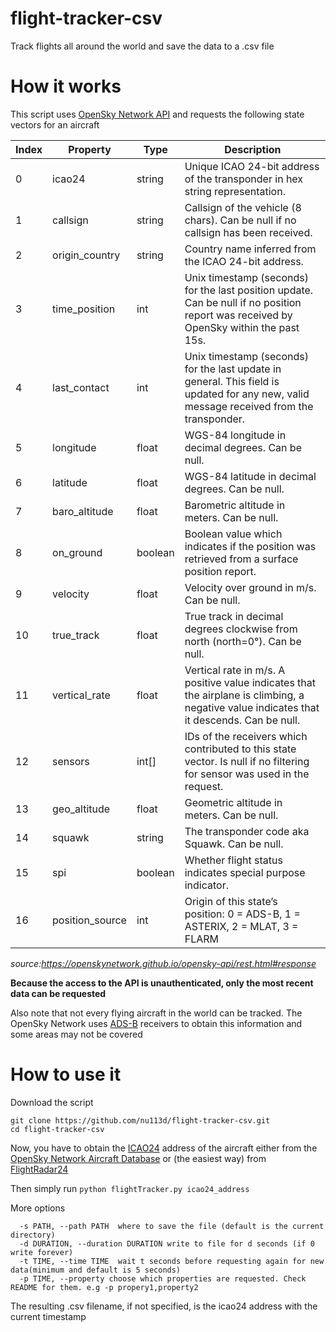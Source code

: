# flight-tracker-csv
Track flights all around the world and save the data to a .csv file

# How it works
This script uses [OpenSky Network API](https://openskynetwork.github.io/opensky-api/) and requests the following state vectors for an aircraft

|Index|Property|Type|Description|
|----|-----|-------|------------|
0|icao24|string|Unique ICAO 24-bit address of the transponder in hex string representation.|
1|callsign|string|Callsign of the vehicle (8 chars). Can be null if no callsign has been received.|
2|origin_country|string|Country name inferred from the ICAO 24-bit address.|
3|time_position|int|Unix timestamp (seconds) for the last position update. Can be null if no position report was received by OpenSky within the past 15s.|
4|last_contact|int|Unix timestamp (seconds) for the last update in general. This field is updated for any new, valid message received from the transponder.|
5|longitude|float|WGS-84 longitude in decimal degrees. Can be null.
6|latitude|float|WGS-84 latitude in decimal degrees. Can be null.|
7|baro_altitude|float|Barometric altitude in meters. Can be null.|
8|on_ground|boolean|Boolean value which indicates if the position was retrieved from a surface position report.
9|velocity|float|Velocity over ground in m/s. Can be null.|
10|true_track|float|True track in decimal degrees clockwise from north (north=0°). Can be null.
11|vertical_rate|float|Vertical rate in m/s. A positive value indicates that the airplane is climbing, a negative value indicates that it descends. Can be null.
12|sensors|int[]|IDs of the receivers which contributed to this state vector. Is null if no filtering for sensor was used in the request.
13|geo_altitude|float|Geometric altitude in meters. Can be null.|
14|squawk|string|The transponder code aka Squawk. Can be null.
15|spi|boolean|Whether flight status indicates special purpose indicator.
16|position_source|int|Origin of this state’s position: 0 = ADS-B, 1 = ASTERIX, 2 = MLAT, 3 = FLARM

_source:https://openskynetwork.github.io/opensky-api/rest.html#response_

**Because the access to the API is unauthenticated, only the most recent data can be requested**

Also note that not every flying aircraft in the world can be tracked. The OpenSky Network uses [ADS-B](https://en.wikipedia.org/wiki/Automatic_dependent_surveillance_%E2%80%93_broadcast) receivers to obtain this information and some areas may not be covered 

# How to use it
Download the script
```
git clone https://github.com/nu113d/flight-tracker-csv.git
cd flight-tracker-csv
```   
Now, you have to obtain the [ICAO24](https://en.wikipedia.org/wiki/Aviation_transponder_interrogation_modes#ICAO_24-bit_address) address of the aircraft either from the [OpenSky Network Aircraft Database](https://opensky-network.org/aircraft-database) or (the easiest way) from [FlightRadar24](https://www.flightradar24.com/data)

Then simply run
```python flightTracker.py icao24_address```

More options
```
  -s PATH, --path PATH  where to save the file (default is the current directory)
  -d DURATION, --duration DURATION write to file for d seconds (if 0 write forever)
  -t TIME, --time TIME  wait t seconds before requesting again for new data(minimum and default is 5 seconds)
  -p TIME, --property choose which properties are requested. Check README for them. e.g -p propery1,property2
```                        

The resulting .csv filename, if not specified, is the icao24 address with the current timestamp
